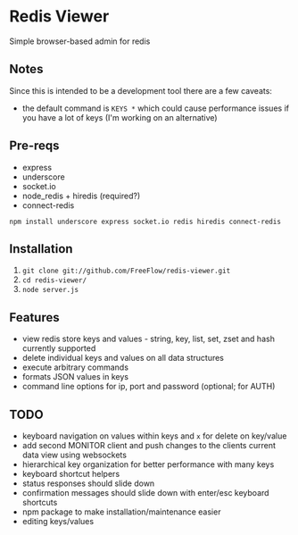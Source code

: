 Redis Viewer
============
Simple browser-based admin for redis

Notes
-----
Since this is intended to be a development tool there are a few caveats:

* the default command is `KEYS *` which could cause performance issues if you have a lot of keys (I'm working on an alternative)

Pre-reqs
-------------
* express
* underscore
* socket.io
* node_redis + hiredis (required?)
* connect-redis

`npm install underscore express socket.io redis hiredis connect-redis`

Installation
------------
1. `git clone git://github.com/FreeFlow/redis-viewer.git`
2. `cd redis-viewer/`
3. `node server.js`

Features
--------
* view redis store keys and values - string, key, list, set, zset and hash currently supported
* delete individual keys and values on all data structures
* execute arbitrary commands
* formats JSON values in keys
* command line options for ip, port and password (optional; for AUTH)

TODO
----
* keyboard navigation on values within keys and `x` for delete on key/value
* add second MONITOR client and push changes to the clients current data view using websockets
* hierarchical key organization for better performance with many keys
* keyboard shortcut helpers
* status responses should slide down
* confirmation messages should slide down with enter/esc keyboard shortcuts
* npm package to make installation/maintenance easier
* editing keys/values
